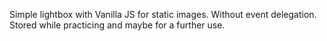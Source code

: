 Simple lightbox with Vanilla JS for static images. Without event delegation. Stored while practicing and maybe for a further use.
